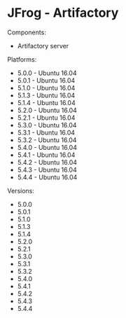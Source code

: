 # JFrog - Artifactory


Components:

* Artifactory server

Platforms:

* 5.0.0 - Ubuntu 16.04
* 5.0.1 - Ubuntu 16.04
* 5.1.0 - Ubuntu 16.04
* 5.1.3 - Ubuntu 16.04
* 5.1.4 - Ubuntu 16.04
* 5.2.0 - Ubuntu 16.04
* 5.2.1 - Ubuntu 16.04
* 5.3.0 - Ubuntu 16.04
* 5.3.1 - Ubuntu 16.04
* 5.3.2 - Ubuntu 16.04
* 5.4.0 - Ubuntu 16.04
* 5.4.1 - Ubuntu 16.04
* 5.4.2 - Ubuntu 16.04
* 5.4.3 - Ubuntu 16.04
* 5.4.4 - Ubuntu 16.04

Versions:

* 5.0.0
* 5.0.1
* 5.1.0
* 5.1.3
* 5.1.4
* 5.2.0
* 5.2.1
* 5.3.0
* 5.3.1
* 5.3.2
* 5.4.0
* 5.4.1
* 5.4.2
* 5.4.3
* 5.4.4
